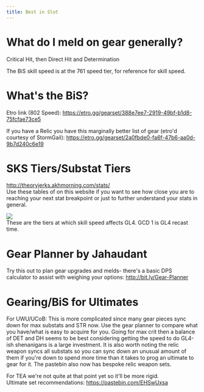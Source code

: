 ```yaml
---
title: Best in Slot
---
```

# What do I meld on gear generally?
Critical Hit, then Direct Hit and Determination


The BiS skill speed is at the 761 speed tier, for reference for skill speed.


# What's the BiS?
Etro link (802 Speed): 
<https://etro.gg/gearset/388e7ee7-2919-49bf-b1d8-75fcfae73ce5>

If you have a Relic you have this marginally better list of gear (etro'd courtesy of StormGail):
<https://etro.gg/gearset/2a0fbde0-fa6f-47b6-aa0d-9b7d240c6e19>
­

# SKS Tiers/Substat Tiers
<http://theoryjerks.akhmorning.com/stats/>  
Use these tables of on this website if you want to see how close you are to reaching your next stat breakpoint or just to further understand your stats in general.

![](https://i.imgur.com/4IIF3ey.png)  
These are the tiers at which skill speed affects GL4. GCD 1 is GL4 recast time.


# Gear Planner by Jahaudant
Try this out to plan gear upgrades and melds- there's a basic DPS calculator to assist with weighing your options:  <http://bit.ly/Gear-Planner>




# Gearing/BiS for Ultimates

For UWU/UCoB: This is more complicated since many gear pieces sync down for max substats and STR now. Use the gear planner to compare what you have/what is easy to acquire for you. Going for max crit then a balance of DET and DH seems to be best considering getting the speed to do GL4-ish shenanigans is a large investment. It is also worth noting the relic weapon syncs all substats so you can sync down an unusual amount of them if you're down to spend more time than it takes to prog an ultimate to gear for it. The pastebin also now has bespoke relic weapon sets.


For TEA we're not quite at that point yet so it'll be more rigid.  
­Ultimate set recommendations: <https://pastebin.com/EHSwUxsa>